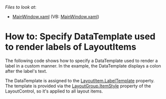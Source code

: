 <!-- default file list -->
*Files to look at*:

* [MainWindow.xaml](./CS/LabelTemplate_Ex/MainWindow.xaml) (VB: [MainWindow.xaml](./VB/LabelTemplate_Ex/MainWindow.xaml))
<!-- default file list end -->
# How to: Specify DataTemplate used to render labels of LayoutItems


<p>The following code shows how to specify a DataTemplate used to render a label in a custom manner. In the example, the DataTemplate displays a colon after the label's text.</p>
<p>The DataTemplate is assigned to the <a href="https://documentation.devexpress.com/#WPF/DevExpressXpfLayoutControlLayoutItem_LabelTemplatetopic">LayoutItem.LabelTemplate</a> property. The template is provided via the <a href="https://documentation.devexpress.com/#WPF/DevExpressXpfLayoutControlLayoutGroup_ItemStyletopic">LayoutGroup.ItemStyle</a> property of the LayoutControl, so it's applied to all layout items.</p>

<br/>


